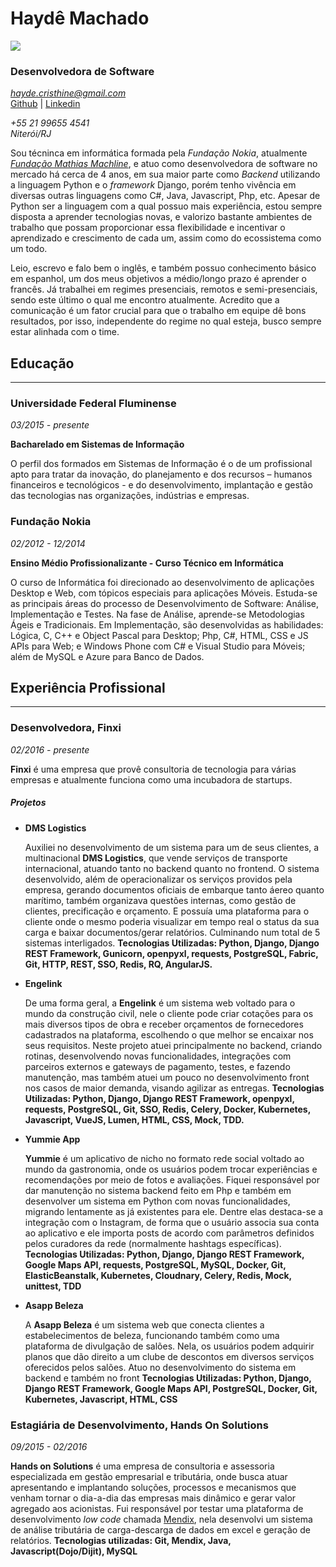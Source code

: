 # Haydê Machado

![](https://pt.gravatar.com/userimage/155115996/55bbd348440367fa92c4ebb252427885.jpg?size=200)

### Desenvolvedora de Software
*[hayde.cristhine@gmail.com](mailto:hayde.cristhine@gmail.com)*  
[Github](https://github.com/haycristhine) | [Linkedin](https://www.linkedin.com/in/hayde-machado/)

*+55 21 99655 4541*  
*Niterói/RJ*  

Sou técninca em informática formada pela  *Fundação Nokia*, atualmente [*Fundação Mathias Machline*](https://www.fundacaomatiasmachline.org.br/), e atuo como desenvolvedora de software no mercado há cerca de 4 anos, em sua maior parte como *Backend* utilizando a linguagem Python e o *framework* Django, porém tenho vivência em diversas outras linguagens como C#, Java, Javascript, Php, etc. Apesar de Python ser a linguagem com a qual possuo mais experiência, estou sempre disposta a aprender tecnologias novas, e valorizo bastante ambientes de trabalho que possam proporcionar essa flexibilidade e incentivar o aprendizado e crescimento de cada um, assim como do ecossistema como um todo.  

Leio, escrevo e falo bem o inglês, e também possuo conhecimento básico em espanhol, um dos meus objetivos a médio/longo prazo é aprender o francês. Já trabalhei em regimes presenciais, remotos e semi-presenciais, sendo este último o qual me encontro atualmente. Acredito que a comunicação é um fator crucial para que o trabalho em equipe dê bons resultados, por isso, independente do regime no qual esteja, busco sempre estar alinhada com o time.

## Educação
---
### Universidade Federal Fluminense
*03/2015 - presente*

**Bacharelado em Sistemas de Informação**

O perfil dos formados em Sistemas de Informação é o de um profissional apto para tratar da inovação, do planejamento e dos recursos – humanos financeiros e tecnológicos - e do  desenvolvimento, implantação e gestão das tecnologias nas organizações, indústrias e empresas.

### Fundação Nokia
*02/2012 - 12/2014*

**Ensino Médio Profissionalizante - Curso Técnico em Informática** 

O curso de Informática foi direcionado ao desenvolvimento de aplicações Desktop e Web, com tópicos especiais para aplicações Móveis. Estuda-se as principais áreas do processo de Desenvolvimento de Software: Análise, Implementação e Testes. Na fase de Análise, aprende-se Metodologias Ágeis e Tradicionais. Em Implementação, são desenvolvidas as habilidades: Lógica, C, C++ e Object Pascal para Desktop; Php, C#, HTML, CSS e JS APIs para Web; e Windows Phone com C# e Visual Studio para Móveis; além de MySQL e Azure para Banco de Dados.

## Experiência Profissional
---
### Desenvolvedora, Finxi
*02/2016 - presente*

**Finxi** é uma empresa que provê consultoria de tecnologia para várias empresas e atualmente funciona como uma incubadora de startups. 
##### Projetos
  - **DMS Logistics**
  
    Auxiliei no desenvolvimento de um sistema para um de seus clientes, a multinacional **DMS Logistics**, que vende serviços de transporte internacional, atuando tanto no backend quanto no frontend. O sistema desenvolvido, além de operacionalizar os serviços providos pela empresa, gerando documentos oficiais de embarque tanto áereo quanto marítimo, também organizava questões internas, como gestão de clientes, precificação e orçamento. E possuía uma plataforma para o cliente onde o mesmo poderia visualizar em tempo real o status da sua carga e baixar documentos/gerar relatórios. Culminando num total de 5 sistemas interligados.
**Tecnologias Utilizadas: Python, Django, Django REST Framework, Gunicorn, openpyxl, requests, PostgreSQL, Fabric, Git, HTTP, REST, SSO, Redis, RQ, AngularJS.**

  - **Engelink**
  
    De uma forma geral, a **Engelink** é um sistema web voltado para o mundo da construção civil, nele o cliente pode criar cotações para os mais diversos tipos de obra e receber orçamentos de fornecedores cadastrados na plataforma, escolhendo o que melhor se encaixar nos seus requisitos. Neste projeto atuei principalmente no backend, criando rotinas, desenvolvendo novas funcionalidades, integrações com parceiros externos e gateways de pagamento, testes, e fazendo manutenção, mas também atuei um pouco no desenvolvimento front nos casos de maior demanda, visando agilizar as entregas.
**Tecnologias Utilizadas: Python, Django, Django REST Framework, openpyxl, requests, PostgreSQL, Git, SSO, Redis, Celery, Docker, Kubernetes, Javascript, VueJS, Lumen, HTML, CSS, Mock, TDD.**

  - **Yummie App**
  
    **Yummie** é um aplicativo de nicho no formato rede social voltado ao mundo da gastronomia, onde os usuários podem trocar experiências e recomendações por meio de fotos e avaliações. Fiquei responsável por dar manutenção no sistema backend feito em Php e também em desenvolver um sistema em Python com novas funcionalidades, migrando lentamente as já existentes para ele. Dentre elas destaca-se a integração com o Instagram, de forma que o usuário associa sua conta ao aplicativo e ele importa posts de acordo com parâmetros definidos pelos curadores da rede (normalmente hashtags específicas).
**Tecnologias Utilizadas: Python, Django, Django REST Framework, Google Maps API, requests, PostgreSQL, MySQL, Docker, Git, ElasticBeanstalk, Kubernetes, Cloudnary, Celery, Redis, Mock, unittest, TDD**

  - **Asapp Beleza**
  
    A **Asapp Beleza** é um sistema web que conecta clientes a estabelecimentos de beleza, funcionando também como uma plataforma de divulgação de salões. Nela, os usuários podem adquirir planos que dão direito a um clube de descontos em diversos serviços oferecidos pelos salões. Atuo no desenvolvimento do sistema em backend e também no front
**Tecnologias Utilizadas: Python, Django, Django REST Framework, Google Maps API, PostgreSQL, Docker, Git, Kubernetes, Javascript, HTML, CSS**

### Estagiária de Desenvolvimento, Hands On Solutions
*09/2015 - 02/2016*

**Hands on Solutions** é uma empresa de consultoria e assessoria especializada em gestão empresarial e tributária, onde busca atuar apresentando e implantando soluções, processos e mecanismos que venham tornar o dia-a-dia das empresas mais dinâmico e  gerar valor agregado aos acionistas. Fui responsável por testar uma plataforma de desenvolvimento *low code* chamada [Mendix](https://www.mendix.com/), nela desenvolvi um sistema de análise tributária de carga-descarga de dados em excel e geração de relatórios.
**Tecnologias utilizadas: Git, Mendix, Java, Javascript(Dojo/Dijit), MySQL**
